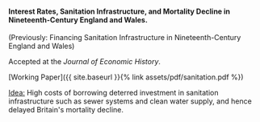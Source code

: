 ---
---

#### Interest Rates, Sanitation Infrastructure, and Mortality Decline in Nineteenth-Century England and Wales.

(Previously: Financing Sanitation Infrastructure in Nineteenth-Century England and Wales)

Accepted at the _Journal of Economic History_.

[Working Paper]({{ site.baseurl }}{% link assets/pdf/sanitation.pdf %})

<ins> Idea:</ins> High costs of borrowing deterred investment in sanitation infrastructure such as sewer systems and clean water supply, and hence delayed Britain's mortality decline.  
